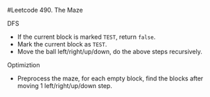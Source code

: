 #Leetcode 490. The Maze

DFS

* If the current block is marked `TEST`, return `false`. 
* Mark the current block as `TEST`.
* Move the ball left/right/up/down, do the above steps recursively.

Optimiztion

* Preprocess the maze, for each empty block, find the blocks after moving 1 left/right/up/down step.
